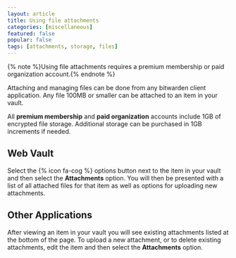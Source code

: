 ```yaml
---
layout: article
title: Using file attachments
categories: [miscellaneous]
featured: false
popular: false
tags: [attachments, storage, files]
---
```


{% note %}Using file attachments requires a premium membership or paid organization account.{% endnote %}

Attaching and managing files can be done from any bitwarden client application. Any file  100MB or smaller can be attached to an item in your vault.

All **premium membership** and **paid organization** accounts include 1GB of encrypted file storage. Additional storage can be purchased in 1GB increments if needed.

## Web Vault

Select the {% icon fa-cog %} options button next to the item in your vault and then select the **Attachments** option. You will then be presented with a list of all attached files for that item as well as options for uploading new attachments.

## Other Applications

After viewing an item in your vault you will see existing attachments listed at the bottom of the page. To upload a new attachment, or to delete existing attachments, edit the item and then select the **Attachments** option.
